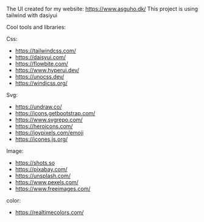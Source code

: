 The UI created for my website: https://www.asguho.dk/
This project is using tailwind with dasiyui

Cool tools and libraries:

Css:
- https://tailwindcss.com/
- https://daisyui.com/
- https://flowbite.com/
- https://www.hyperui.dev/
- https://unocss.dev/
- https://windicss.org/

Svg:
- https://undraw.co/
- https://icons.getbootstrap.com/
- https://www.svgrepo.com/
- https://heroicons.com/
- https://joypixels.com/emoji
- https://icones.js.org/

Image:
- https://shots.so
- https://pixabay.com/
- https://unsplash.com/
- https://www.pexels.com/
- https://www.freeimages.com/

color:
- https://realtimecolors.com/
